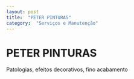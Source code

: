 ```yaml
---
layout: post
title:  "PETER PINTURAS"
category:  "Serviços e Manutenção"
---
```


# PETER PINTURAS

Patologias, efeitos decorativos, fino acabamento
